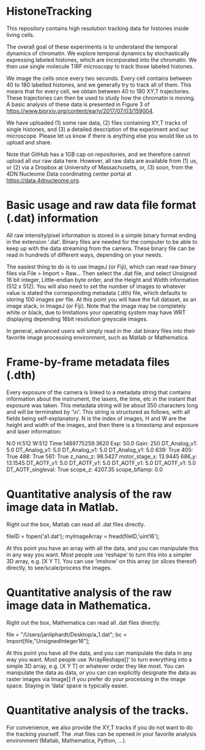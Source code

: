 # HistoneTracking

This repository contains high resolution tracking data for histones inside living cells. 

The overall goal of these experiments is to understand the temporal dynamics of chromatin. 
We explore temporal dynamics by stochastically expressing labeled histones, which are 
incorporated into the chromatin. We then use single molecule TIRF microscopy to 
track those labeled histones. 

We image the cells once every two seconds. Every cell contains between 40 to 180 labelled histones, and we generally try to track all of them. 
This means that for every cell, we obtain between 40 to 180 XY,T trajectories. These trajectories can then be used to study how the 
chromatin is moving. A basic analysis of these data is presented in Figure 3 of 
https://www.biorxiv.org/content/early/2017/07/03/159004.   
 
We have uploaded (1) some raw data, (2) files containing XY,T tracks of single histones, 
and (3) a detailed description of the experiment and our microscope. 
Please let us know if there is anything else you would like us to upload and share.

Note that GitHub has a 1GB cap on repositories, and we therefore cannot upload all our raw data here. 
However, all raw data are available from (1) us, or (2) via a Dropbox at University of Massachusetts, or, (3) soon, from the 
4DN Nucleome Data coordinating center portal at https://data.4dnucleome.org.  

# Basic usage and raw data file format (.dat) information

All raw intensity/pixel information is stored in a simple binary format ending in the extension ‘.dat’. 
Binary files are needed for the computer to be able to keep up with the data streaming from the camera. 
These binary file can be read in hundreds of different ways, depending on your needs.

The easiest thing to do is to use ImageJ (or Fiji), which can read raw binary files via File > Import > Raw... 
Then select the .dat file, and select Unsigned 16 bit integer, Little-endian byte order, and the 
Height and Width information (512 x 512). You will also need to set the number of images to whatever 
value is stated the corresponding metadata (.dth) file, which defaults to storing 100 images per file. 
At this point you will have the full dataset, as an image stack, in ImageJ (or Fiji). 
Note that the image may be completely white or black, due to limitations your operating system may 
have WRT displaying depending 16bit resolution greyscale images.

In general, advanced users will simply read in the .dat binary files into their favorite image processing 
environment, such as Matlab or Mathematica.

# Frame-by-frame metadata files (.dth)

Every exposure of the camera is linked to a metadata string that contains information about the instrument,
the lasers, the time, etc in the instant that exposure was taken. This metadata string will be about 350 characters 
long and will be terminated by '\n'. This string is structured as follows, with all fields being 
self-explanatory. N is the index of images, H and W are the height and width of the images, and 
then there is a timestamp and exposure and laser information:

N:0 
H:512 
W:512 
Time:1489775259.3620 
Exp: 50.0 
Gain: 250 
DT_Analog_v1: 5.0 
DT_Analog_v1: 5.0 
DT_Analog_v1: 5.0 
DT_Analog_v1: 5.0 
639: True 
405: True 
488: True 
561: True 
z_nano_z: 98.5427 
motor_stage_x: 13.9445 
686_y: 13.1545 
DT_AOTF_v1: 5.0 
DT_AOTF_v1: 5.0 
DT_AOTF_v1: 5.0 
DT_AOTF_v1: 5.0 
DT_AOTF_singleval: True 
scope_z: 4207.35 
scope_bflamp: 0.0 

# Quantitative analysis of the raw image data in Matlab. 

Right out the box, Matlab can read all .dat files directly. 

fileID = fopen('a1.dat');
myImageArray = fread(fileID,'uint16');

At this point you have an array with all the data, and you can manipulate this in any way you want. 
Most people use ‘reshape’ to turn this into a simpler 3D array, e.g. [X Y T]. 
You can use ‘imshow’ on this array (or slices thereof) directly, to see/scale/process the images.

# Quantitative analysis of the raw image data in Mathematica. 

Right out the box, Mathematica can read all .dat files directly. 

file = "/Users/janliphardt/Desktop/a_1.dat";
bc = Import[file,”UnsignedInteger16”];

At this point you have all the data, and you can manipulate the data in any way you want. 
Most people use ‘ArrayReshape[]’ to turn everything into a simple 3D array, e.g. [X Y T] 
or whatever order they like most. You can manipulate the data as data, or you can can explicitly 
designate the data as raster images via Image[] if you prefer do your processing 
in the image space. Staying in ‘data’ space is typically easier. 

# Quantitative analysis of the tracks.

For convenience, we also provide the XY,T tracks if you do not want to do the tracking yourself. 
The .mat files can be opened in your favorite analysis environment (Matlab, Mathematica, Python, ...).

 



  
